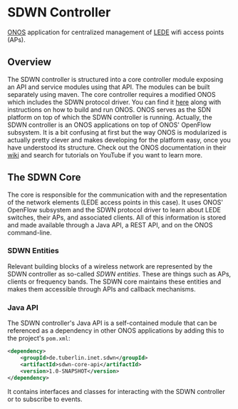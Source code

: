 SDWN Controller
===============

[ONOS](http://onospoject.org) application for centralized management of [LEDE](https://lede-project.org/) wifi access points (APs).

## Overview

The SDWN controller is structured into a core controller module exposing an API and service modules using that API. The modules can be built separately using maven. The core controller requires a modified ONOS which includes the SDWN protocol driver. You can find it [here](https://github.com/berlin-open-wireless-lab/sdwn-onos) along with instructions on how to build and run ONOS.
ONOS serves as the SDN platform on top of which the SDWN controller is running.
Actually, the SDWN controller is an ONOS applications on top of ONOS' OpenFlow subsystem. It is a bit confusing at first but the way ONOS is modularized is actually pretty clever and makes developing for the platform easy, once you have understood its structure. Check out the ONOS documentation in their [wiki](https://wiki.onosproject.org/display/ONOS/Wiki+Home) and search for tutorials on YouTube if you want to learn more.

## The SDWN Core

The core is responsible for the communication with and the representation of the network elements (LEDE access points in this case). It uses ONOS' OpenFlow subsystem and the SDWN protocol driver to learn about LEDE switches, their APs, and associated clients. All of this information is stored and made available through a Java API, a REST API, and on the ONOS command-line.

### SDWN Entities

Relevant building blocks of a wireless network are represented by the SDWN controller as so-called _SDWN entities_. These are things such as APs, clients or frequency bands. The SDWN core maintains these entities and makes them accessible through APIs and callback mechanisms.

### Java API

The SDWN controller's Java API is a self-contained module that can be referenced as a dependency in other ONOS applications by adding this to the project's ```pom.xml```:
```xml
<dependency>
    <groupId>de.tuberlin.inet.sdwn</groupId>
    <artifactId>sdwn-core-api</artifactId>
    <version>1.0-SNAPSHOT</version>
</dependency>
```

It contains interfaces and classes for interacting with the SDWN controller or to subscribe to events.
